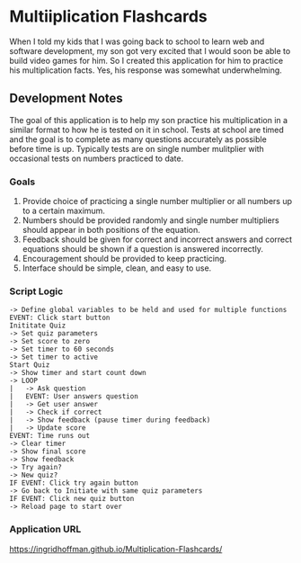 # Multiiplication Flashcards

When I told my kids that I was going back to school to learn web and software development, my son got very excited that I would soon be able to build video games for him. So I created this application for him to practice his multiplication facts. Yes, his response was somewhat underwhelming.

## Development Notes

The goal of this application is to help my son practice his multiplication in a similar format to how he is tested on it in school. Tests at school are timed and the goal is to complete as many questions accurately as possible before time is up. Typically tests are on single number mulitplier with occasional tests on numbers practiced to date.

### Goals

1. Provide choice of practicing a single number multiplier or all numbers up to a certain maximum.
2. Numbers should be provided randomly and single number multipliers should appear in both positions of the equation.
3. Feedback should be given for correct and incorrect answers and correct equations should be shown if a question is answered incorrectly.
4. Encouragement should be provided to keep practicing.
5. Interface should be simple, clean, and easy to use.

### Script Logic

```
-> Define global variables to be held and used for multiple functions
EVENT: Click start button
Inititate Quiz
-> Set quiz parameters
-> Set score to zero
-> Set timer to 60 seconds
-> Set timer to active
Start Quiz
-> Show timer and start count down
-> LOOP
|	-> Ask question
|	EVENT: User answers question
|	-> Get user answer
|	-> Check if correct
|	-> Show feedback (pause timer during feedback)
|	-> Update score
EVENT: Time runs out
-> Clear timer
-> Show final score
-> Show feedback
-> Try again?
-> New quiz?
IF EVENT: Click try again button
-> Go back to Initiate with same quiz parameters
IF EVENT: Click new quiz button
-> Reload page to start over
```

### Application URL
https://ingridhoffman.github.io/Multiplication-Flashcards/
